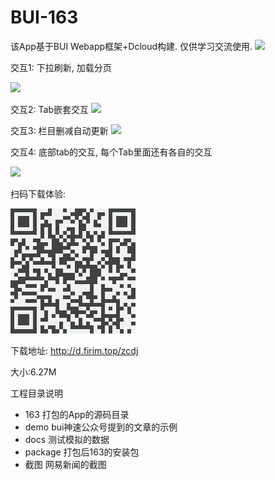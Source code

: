 # BUI-163

该App基于BUI Webapp框架+Dcloud构建. 仅供学习交流使用.
![](https://cdn.jsdelivr.net/gh/imouou/BUI-163/preview/preview.png)

交互1: 下拉刷新, 加载分页

![](https://cdn.jsdelivr.net/gh/imouou/BUI-163/preview/163_1.gif)

交互2: Tab嵌套交互
![](https://cdn.jsdelivr.net/gh/imouou/BUI-163/preview/163_2.gif)

交互3: 栏目删减自动更新
![](https://cdn.jsdelivr.net/gh/imouou/BUI-163/preview/163_3.gif)

交互4: 底部tab的交互, 每个Tab里面还有各自的交互

![](https://cdn.jsdelivr.net/gh/imouou/BUI-163/preview/163_4.gif)

扫码下载体验: 

![163下载地址](package/163ercode.png)

下载地址: http://d.firim.top/zcdj

大小:6.27M

工程目录说明

- 163  打包的App的源码目录
- demo bui神速公众号提到的文章的示例
- docs 测试模拟的数据
- package  打包后163的安装包
- 截图  网易新闻的截图

